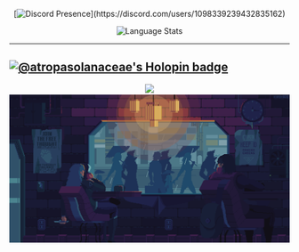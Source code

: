 <div id="presence" align="center">
  
  [![Discord Presence](https://lanyard.cnrad.dev/api/1098339239432835162?theme=light&bg=eadccc&borderRadius=50px&idleMessage=Hacking!)](https://discord.com/users/1098339239432835162)
  
</div>

<div id="presence" align="center">
  
  ![Language Stats](https://github-readme-stats.vercel.app/api/top-langs/?username=0xSolanaceae&exclude_repo=reclamation&hide=css,java,html&theme=onedark&layout=donut)

</div>

---
[![@atropasolanaceae's Holopin badge](https://holopin.me/atropasolanaceae)](https://holopin.io/@atropasolanaceae)
---

<div id="tools" align="center">
  <img src="https://github.com/dekrypted/dekrypted/blob/output/github-contribution-grid-snake-dark.svg#gh-dark-mode-only"/>
</div>
<div align="center">
  <img src="https://github.com/HawksDev/HawksDev/blob/main/SociableCleanErmine-max-1mb.gif" width="850">
</div>
